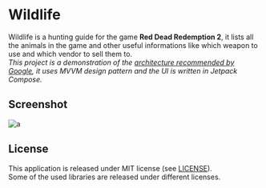 # Wildlife

Wildlife is a hunting guide for the game <b>Red Dead Redemption 2</b>, it lists all the animals in the game and other useful informations like which weapon to use and which vendor to sell them to.<br>
<i>This project is a demonstration of the [architecture recommended by Google](https://developer.android.com/topic/architecture#recommended-app-arch), it uses MVVM design pattern and the UI is written in Jetpack Compose.</i>

## Screenshot

![a](https://github.com/leomarques/wildlife/assets/1104925/ffe92175-2abe-4255-bcad-2f07493da52b)

## License

This application is released under MIT license (see [LICENSE](LICENSE)).<br>
Some of the used libraries are released under different licenses.
